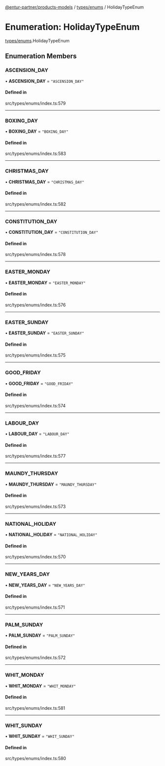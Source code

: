 [@entur-partner/products-models](../README.md) / [types/enums](../modules/types_enums.md) / HolidayTypeEnum

# Enumeration: HolidayTypeEnum

[types/enums](../modules/types_enums.md).HolidayTypeEnum

## Enumeration Members

### ASCENSION\_DAY

• **ASCENSION\_DAY** = ``"ASCENSION_DAY"``

#### Defined in

src/types/enums/index.ts:579

___

### BOXING\_DAY

• **BOXING\_DAY** = ``"BOXING_DAY"``

#### Defined in

src/types/enums/index.ts:583

___

### CHRISTMAS\_DAY

• **CHRISTMAS\_DAY** = ``"CHRISTMAS_DAY"``

#### Defined in

src/types/enums/index.ts:582

___

### CONSTITUTION\_DAY

• **CONSTITUTION\_DAY** = ``"CONSTITUTION_DAY"``

#### Defined in

src/types/enums/index.ts:578

___

### EASTER\_MONDAY

• **EASTER\_MONDAY** = ``"EASTER_MONDAY"``

#### Defined in

src/types/enums/index.ts:576

___

### EASTER\_SUNDAY

• **EASTER\_SUNDAY** = ``"EASTER_SUNDAY"``

#### Defined in

src/types/enums/index.ts:575

___

### GOOD\_FRIDAY

• **GOOD\_FRIDAY** = ``"GOOD_FRIDAY"``

#### Defined in

src/types/enums/index.ts:574

___

### LABOUR\_DAY

• **LABOUR\_DAY** = ``"LABOUR_DAY"``

#### Defined in

src/types/enums/index.ts:577

___

### MAUNDY\_THURSDAY

• **MAUNDY\_THURSDAY** = ``"MAUNDY_THURSDAY"``

#### Defined in

src/types/enums/index.ts:573

___

### NATIONAL\_HOLIDAY

• **NATIONAL\_HOLIDAY** = ``"NATIONAL_HOLIDAY"``

#### Defined in

src/types/enums/index.ts:570

___

### NEW\_YEARS\_DAY

• **NEW\_YEARS\_DAY** = ``"NEW_YEARS_DAY"``

#### Defined in

src/types/enums/index.ts:571

___

### PALM\_SUNDAY

• **PALM\_SUNDAY** = ``"PALM_SUNDAY"``

#### Defined in

src/types/enums/index.ts:572

___

### WHIT\_MONDAY

• **WHIT\_MONDAY** = ``"WHIT_MONDAY"``

#### Defined in

src/types/enums/index.ts:581

___

### WHIT\_SUNDAY

• **WHIT\_SUNDAY** = ``"WHIT_SUNDAY"``

#### Defined in

src/types/enums/index.ts:580
